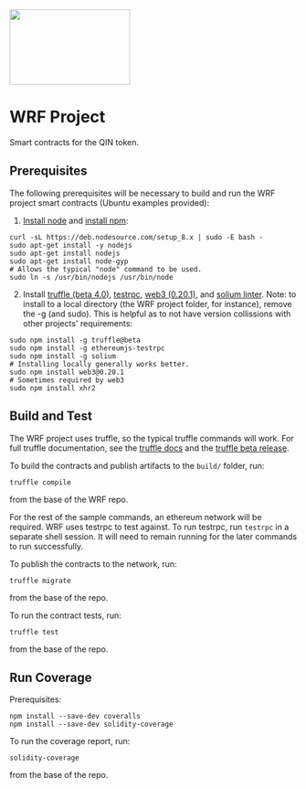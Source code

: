 <img src = "https://github.com/WorldRapidFinance/wrf/blob/master/wrf_logo.png" width = "211" height = "132">

# WRF Project

Smart contracts for the QIN token.

## Prerequisites

The following prerequisites will be necessary to build and run the WRF project smart contracts (Ubuntu examples provided):

1. [Install node](https://nodejs.org/en/) and [install npm](https://www.npmjs.com/get-npm):
```
curl -sL https://deb.nodesource.com/setup_8.x | sudo -E bash -
sudo apt-get install -y nodejs
sudo apt-get install nodejs
sudo apt-get install node-gyp
# Allows the typical "node" command to be used.
sudo ln -s /usr/bin/nodejs /usr/bin/node
```

2. Install [truffle (beta 4.0)](https://github.com/trufflesuite/truffle), [testrpc](https://github.com/ethereumjs/testrpc), [web3 (0.20.1)](https://github.com/ethereum/web3.js/), and [solium linter](https://github.com/duaraghav8/Solium). Note: to install to a local directory (the WRF project folder, for instance), remove the -g (and sudo). This is helpful as to not have version collissions with other projects' requirements:
```
sudo npm install -g truffle@beta
sudo npm install -g ethereumjs-testrpc
sudo npm install -g solium
# Installing locally generally works better.
sudo npm install web3@0.20.1
# Sometimes required by web3
sudo npm install xhr2
```

## Build and Test

The WRF project uses truffle, so the typical truffle commands will work.  For full truffle documentation, see the [truffle docs](http://truffleframework.com/docs/) and the [truffle beta release](https://github.com/trufflesuite/truffle/releases/tag/v4.0.0-beta.0).

To build the contracts and publish artifacts to the `build/` folder, run:
```
truffle compile
```
from the base of the WRF repo.

For the rest of the sample commands, an ethereum network will be required. WRF uses testrpc to test against. To run testrpc, run `testrpc` in a separate shell session. It will need to remain running for the later commands to run successfully.

To publish the contracts to the network, run:
```
truffle migrate
```
from the base of the repo.

To run the contract tests, run:
```
truffle test
```
from the base of the repo.

## Run Coverage
Prerequisites:
```
npm install --save-dev coveralls
npm install --save-dev solidity-coverage
```

To run the coverage report, run:
```
solidity-coverage
```
from the base of the repo.